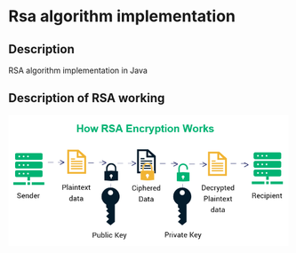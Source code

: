 # Rsa algorithm implementation

## Description
RSA algorithm implementation in Java

## Description of RSA working  
![demo rsa](https://github.com/bohdan-sokolovskyi/rsa-algorithm-implementation/blob/master/demo-pics/rsa.png)
